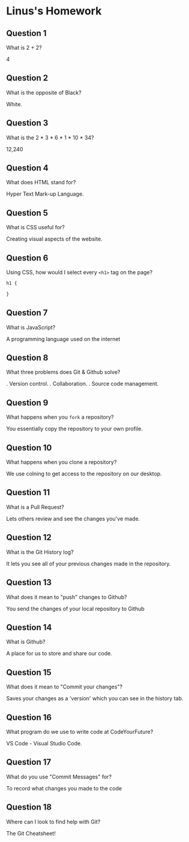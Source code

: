 # Linus's Homework

## Question 1

What is 2 + 2?

4

## Question 2

What is the opposite of Black?

White.

## Question 3

What is the  2 * 3 * 6 * 1 * 10 * 34?

12,240

## Question 4 

What does HTML stand for?

Hyper Text Mark-up Language.

## Question 5

What is CSS useful for?

Creating visual aspects of the website.

## Question 6

Using CSS, how would I select every `<h1>` tag on the page?

```css
h1 {

}
```

## Question 7

What is JavaScript?

A programming language used on the internet

## Question 8

What three problems does Git & Github solve?

. Version control.
. Collaboration.
. Source code management.

## Question 9

What happens when you `fork` a repository?

You essentially copy the repository to your own profile.

## Question 10 

What happens when you clone a repository?

We use colning to get access to the repository on our desktop.

## Question 11

What is a Pull Request?

Lets others review and see the changes you've made.

## Question 12

What is the Git History log?

It lets you see all of your previous changes made in the repository.

## Question 13

What does it mean to "push" changes to Github?

You send the changes of your local repository to Github

## Question 14

What is Github?

A place for us to store and share our code.

## Question 15

What does it mean to "Commit your changes"?

Saves your changes as a 'version' which you can see in the history tab.

## Question 16

What program do we use to write code at CodeYourFuture?

VS Code - Visual Studio Code.

## Question 17

What do you use "Commit Messages" for?

To record what changes you made to the code

## Question 18

Where can I look to find help with Git?

The Git Cheatsheet!
